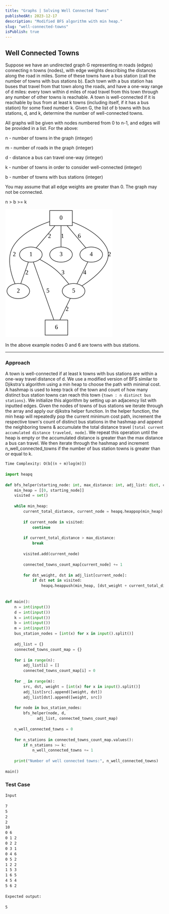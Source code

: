 ```yaml
---
title: "Graphs | Solving Well Connected Towns"
publishedAt: 2023-12-17
description: "Modified BFS algorithm with min heap."
slug: "well-connected-towns"
isPublish: true
---
```


## Well Connected Towns

<p class="mb-4">
Suppose we have an undirected graph G representing m roads (edges) connecting n towns (nodes), with edge weights describing the distances along the road in miles. 
Some of these towns have a bus station (call the number of towns with bus stations b). 
Each town with a bus station has buses that travel from that town along the roads, and have a one-way range of d miles: every town within d miles of road travel from this town through any number of other towns is reachable. 
A town is well-connected if it is reachable by bus from at least k towns (including itself, if it has a bus station) for some fixed number k.
Given G, the list of b towns with bus stations, d, and k, determine the number of well-connected towns.
</p>

<p>
All graphs will be given with nodes numbered from 0 to n-1, and edges will be provided in a list. For the above:

n - number of towns in the graph (integer)

m - number of roads in the graph (integer)

d - distance a bus can travel one-way (integer)

k - number of towns in order to consider well-connected (integer)

b - number of towns with bus stations (integer)

You may assume that all edge weights are greater than 0. The graph may not be connected.

n > b >= k

</p>

![Example](../../images/well_connected_towns_example.png)

<div class="text-sm mt-2 mb-6">In the above example nodes 0 and 6 are towns with bus stations.</div>

---

<div class="mb-2"></div>

### Approach

A town is well-connected if at least k towns with bus stations are within a one-way travel distance of d.
We use a modified version of BFS similar to Djikstra's algorithm using a min heap to choose the path with minimal cost.
A hashmap is used to keep track of the town and count of how many distinct bus station towns can reach this town <span class="text-red-400 bg-blockBG px-1 rounded-sm">`{town : n distinct bus stations}`</span>. We initialize this algorithm by setting up an adjacency list with inputted edges. Given the nodes of towns of bus stations we iterate through the array and apply our djikstra helper function.
In the helper function, the min heap will repeatedly pop the current minimum cost path, increment the respective town's count of distinct bus stations in the hashmap and append the neighboring towns & accumulate the total distance travel <span class="text-red-400 bg-blockBG px-1 rounded-sm">`[total current accumulated distance traveled, node]`</span>. We repeat this operation until the heap is empty or the accumulated distance is greater than the max distance a bus can travel.
We then iterate through the hashmap and increment n_well_connected_towns if the number of bus station towns is greater than or equal to k.

<div class="mb-2"></div>

```python
Time Complexity: O(b[(n + m)log(m)])

import heapq

def bfs_helper(starting_node: int, max_distance: int, adj_list: dict, connected_towns_count_map: dict):
    min_heap = [[0, starting_node]]
    visited = set()

    while min_heap:
        current_total_distance, current_node = heapq.heappop(min_heap)

        if current_node in visited:
            continue

        if current_total_distance > max_distance:
            break

        visited.add(current_node)

        connected_towns_count_map[current_node] += 1

        for dst_weight, dst in adj_list[current_node]:
            if dst not in visited:
                heapq.heappush(min_heap, [dst_weight + current_total_distance, dst])


def main():
    n = int(input())
    d = int(input())
    k = int(input())
    b = int(input())
    m = int(input())
    bus_station_nodes = [int(x) for x in input().split()]

    adj_list = {}
    connected_towns_count_map = {}

    for i in range(n):
        adj_list[i] = []
        connected_towns_count_map[i] = 0

    for _ in range(m):
        src, dst, weight = [int(x) for x in input().split()]
        adj_list[src].append([weight, dst])
        adj_list[dst].append([weight, src])

    for node in bus_station_nodes:
        bfs_helper(node, d,
              adj_list, connected_towns_count_map)

    n_well_connected_towns = 0

    for n_stations in connected_towns_count_map.values():
        if n_stations >= k:
            n_well_connected_towns += 1

    print("Number of well connected towns:", n_well_connected_towns)

main()
```

<div class="mb-2"></div>

### Test Case

```md
Input

7
5
2
2
10
0 6
0 1 2
0 2 2
0 3 1
0 4 6
0 5 2
1 2 2
1 5 3
1 6 5
4 5 4
5 6 2

Expected output:

5
```
